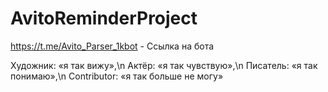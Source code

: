 # AvitoReminderProject
https://t.me/Avito_Parser_1kbot - Ссылка на бота

Художник: «я так вижу»,\n
Актёр: «я так чувствую»,\n
Писатель: «я так понимаю»,\n
Contributor: «я так больше не могу»
